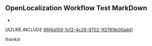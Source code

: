 ## OpenLocalization Workflow Test MarkDown
* 

[AZURE.INCLUDE [96f4d159-1cf2-4c26-9752-1f2769b00add](calleeMd1.md)]

 
thanks!